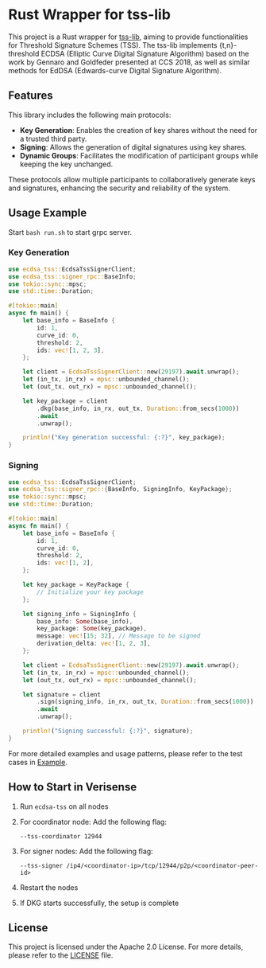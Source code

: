 # Rust Wrapper for tss-lib

This project is a Rust wrapper for [tss-lib](https://github.com/bnb-chain/tss-lib), aiming to provide functionalities for Threshold Signature Schemes (TSS). The tss-lib implements {t,n}-threshold ECDSA (Elliptic Curve Digital Signature Algorithm) based on the work by Gennaro and Goldfeder presented at CCS 2018, as well as similar methods for EdDSA (Edwards-curve Digital Signature Algorithm).

## Features

This library includes the following main protocols:

- **Key Generation**: Enables the creation of key shares without the need for a trusted third party.
- **Signing**: Allows the generation of digital signatures using key shares.
- **Dynamic Groups**: Facilitates the modification of participant groups while keeping the key unchanged.

These protocols allow multiple participants to collaboratively generate keys and signatures, enhancing the security and reliability of the system.

## Usage Example

Start ```bash run.sh``` to start grpc server.

### Key Generation

```rust
use ecdsa_tss::EcdsaTssSignerClient;
use ecdsa_tss::signer_rpc::BaseInfo;
use tokio::sync::mpsc;
use std::time::Duration;

#[tokio::main]
async fn main() {
    let base_info = BaseInfo {
        id: 1,
        curve_id: 0,
        threshold: 2,
        ids: vec![1, 2, 3],
    };

    let client = EcdsaTssSignerClient::new(29197).await.unwrap();
    let (in_tx, in_rx) = mpsc::unbounded_channel();
    let (out_tx, out_rx) = mpsc::unbounded_channel();

    let key_package = client
        .dkg(base_info, in_rx, out_tx, Duration::from_secs(1000))
        .await
        .unwrap();

    println!("Key generation successful: {:?}", key_package);
}
```

### Signing

```rust
use ecdsa_tss::EcdsaTssSignerClient;
use ecdsa_tss::signer_rpc::{BaseInfo, SigningInfo, KeyPackage};
use tokio::sync::mpsc;
use std::time::Duration;

#[tokio::main]
async fn main() {
    let base_info = BaseInfo {
        id: 1,
        curve_id: 0,
        threshold: 2,
        ids: vec![1, 2],
    };

    let key_package = KeyPackage {
        // Initialize your key package
    };

    let signing_info = SigningInfo {
        base_info: Some(base_info),
        key_package: Some(key_package),
        message: vec![15; 32], // Message to be signed
        derivation_delta: vec![1, 2, 3],
    };

    let client = EcdsaTssSignerClient::new(29197).await.unwrap();
    let (in_tx, in_rx) = mpsc::unbounded_channel();
    let (out_tx, out_rx) = mpsc::unbounded_channel();

    let signature = client
        .sign(signing_info, in_rx, out_tx, Duration::from_secs(1000))
        .await
        .unwrap();

    println!("Signing successful: {:?}", signature);
}
```
For more detailed examples and usage patterns, please refer to the test cases in [Example](./src/lib.rs).
## How to Start in Verisense

1. Run `ecdsa-tss` on all nodes

2. For coordinator node:
   Add the following flag:
   ```
   --tss-coordinator 12944
   ```

3. For signer nodes:
   Add the following flag:
   ```
   --tss-signer /ip4/<coordinator-ip>/tcp/12944/p2p/<coordinator-peer-id>
   ```

4. Restart the nodes

5. If DKG starts successfully, the setup is complete

## License

This project is licensed under the Apache 2.0 License. For more details, please refer to the [LICENSE](./LICENSE) file.
